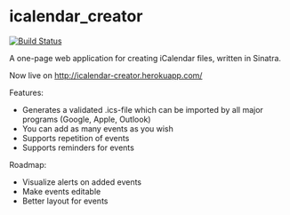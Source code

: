 icalendar_creator
=================


[![Build Status](https://travis-ci.org/alihuber/icalendar_creator.png)](https://travis-ci.org/alihuber/icalendar_creator)


A one-page web application for creating iCalendar files, written in Sinatra.

Now live on http://icalendar-creator.herokuapp.com/


Features:
*  Generates a validated .ics-file which can be imported by all major programs (Google, Apple, Outlook)
*  You can add as many events as you wish
*  Supports repetition of events
*  Supports reminders for events


Roadmap:

*  Visualize alerts on added events
*  Make events editable
*  Better layout for events
